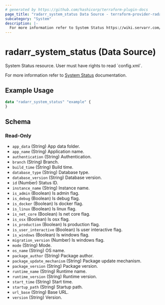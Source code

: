 ```yaml
---
# generated by https://github.com/hashicorp/terraform-plugin-docs
page_title: "radarr_system_status Data Source - terraform-provider-radarr"
subcategory: "System"
description: |-
  For more information refer to System Status https://wiki.servarr.com/radarr/system#status documentation.
---
```


# radarr_system_status (Data Source)

<!-- subcategory:System -->System Status resource. User must have rights to read `config.xml`.
For more information refer to [System Status](https://wiki.servarr.com/radarr/system#status) documentation.

## Example Usage

```terraform
data "radarr_system_status" "example" {
}
```

<!-- schema generated by tfplugindocs -->
## Schema

### Read-Only

- `app_data` (String) App data folder.
- `app_name` (String) Application name.
- `authentication` (String) Authentication.
- `branch` (String) Branch.
- `build_time` (String) Build time.
- `database_type` (String) Database type.
- `database_version` (String) Database version.
- `id` (Number) Status ID.
- `instance_name` (String) Instance name.
- `is_admin` (Boolean) Is admin flag.
- `is_debug` (Boolean) Is debug flag.
- `is_docker` (Boolean) Is docker flag.
- `is_linux` (Boolean) Is linux flag.
- `is_net_core` (Boolean) Is net core flag.
- `is_osx` (Boolean) Is osx flag.
- `is_production` (Boolean) Is production flag.
- `is_user_interactive` (Boolean) Is user interactive flag.
- `is_windows` (Boolean) Is windows flag.
- `migration_version` (Number) Is windows flag.
- `mode` (String) Mode.
- `os_name` (String) OS name.
- `package_author` (String) Package author.
- `package_update_mechanism` (String) Package update mechanism.
- `package_version` (String) Package version.
- `runtime_name` (String) Runtime name.
- `runtime_version` (String) Runtime version.
- `start_time` (String) Start time.
- `startup_path` (String) Startup path.
- `url_base` (String) Base URL.
- `version` (String) Version.
